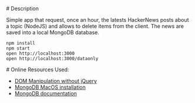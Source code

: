 # Description

Simple app that request, once an hour, the latests HackerNews posts about a topic (NodeJS) and allows to delete items from the client. The news are saved into a local MongoDB database.

```
npm install
npm start
open http://localhost:3000
open http://localhost:3000/dataonly
```

# Online Resources Used:

- [DOM Manipulation without jQuery](https://www.sitepoint.com/dom-manipulation-vanilla-javascript-no-jquery/)
- [MongoDB MacOS installation](https://treehouse.github.io/installation-guides/mac/mongo-mac.html)
- [MongoDB documentation](https://docs.mongodb.com/manual/reference/method/js-collection/)

